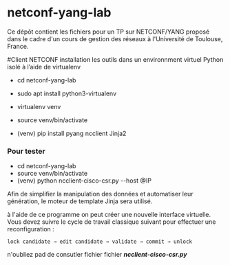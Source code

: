 # netconf-yang-lab

Ce dépôt contient les fichiers pour un TP sur NETCONF/YANG proposé dans le cadre d'un cours de gestion des réseaux à l'Université de Toulouse, France.

#Client NETCONF
installation les outils dans un environnment virtuel Python isolé à l’aide de virtualenv
- cd netconf-yang-lab
- sudo apt install python3-virtualenv

- virtualenv venv
- source venv/bin/activate
- (venv) pip install pyang ncclient Jinja2

### Pour tester
- cd netconf-yang-lab
- source venv/bin/activate
- (venv) python ncclient-cisco-csr.py --host @IP

Afin de simplifier la manipulation des données et automatiser leur génération, le moteur de template Jinja sera utilisé.

à l'aide de ce programme on peut créer une nouvelle interface virtuelle. Vous devez suivre le cycle de travail classique suivant pour effectuer une reconfiguration :
```
lock candidate → edit candidate → validate → commit → unlock
```
n'oubliez pad de consutler fichier fichier ***ncclient-cisco-csr.py***


